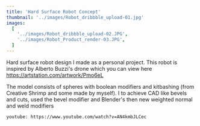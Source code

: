```yaml
---
title: 'Hard Surface Robot Concept'
thumbnail: '../images/Robot_dribbble_upload-01.jpg'
images:
  [
    '../images/Robot_dribbble_upload-02.JPG',
    '../images/Robot_Product_render-03.JPG',
  ]
---
```


Hard surface robot design I made as a personal project.
This robot is inspired by Alberto Buzzi's drone which you
can view here https://artstation.com/artwork/Pmo6eL

The model consists of spheres with boolean modifiers and
kitbashing (from Creative Shrimp and some made by myself).
I to achieve CAD like bevels and cuts, used the bevel modifier
and Blender's then new weighted normal
and weld modifiers

`youtube: https://www.youtube.com/watch?v=AN4kmbJLCec`
